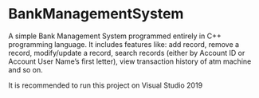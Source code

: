 # BankManagementSystem
A simple Bank Management System programmed entirely in C++ programming language. It includes features like: add record, remove a record, modify/update a record, search records (either by Account ID or Account User Name’s first letter), view transaction history of atm machine and so on.

It is recommended to run this project on Visual Studio 2019
